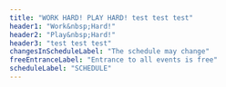 ```yaml
---
title: "WORK HARD! PLAY HARD! test test test"
header1: "Work&nbsp;Hard!"
header2: "Play&nbsp;Hard!"
header3: "test test test"
changesInScheduleLabel: "The schedule may change"
freeEntranceLabel: "Entrance to all events is free"
scheduleLabel: "SCHEDULE"
---
```

